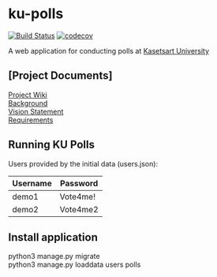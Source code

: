 # ku-polls
<!-- [![Build Status](https://travis-ci.com/SainTurDaY27/ku-polls.svg?branch=My-repository-in-SKE)](https://travis-ci.com/SainTurDaY27/ku-polls)  -->
[![Build Status](https://app.travis-ci.com/SainTurDaY27/ku-polls.svg?branch=My-repository-in-SKE)](https://app.travis-ci.com/SainTurDaY27/ku-polls)
[![codecov](https://codecov.io/gh/SainTurDaY27/ku-polls/branch/My-repository-in-SKE/graph/badge.svg?token=WMCFGLGB5L)](https://codecov.io/gh/SainTurDaY27/ku-polls)

A web application for conducting polls at [Kasetsart University](https://www.ku.ac.th)

## [Project Documents]

[Project Wiki](../../wiki/Home)  
[Background](../../wiki/Background)  
[Vision Statement](../../wiki/Vision%20Statement)  
[Requirements](../../wiki/Requirements)

## Running KU Polls

Users provided by the initial data (users.json):

| Username  | Password    |
|-----------|-------------|
| demo1     | Vote4me!    |
| demo2     | Vote4me2    |

## Install application
python3 manage.py migrate  
python3 manage.py loaddata users polls
